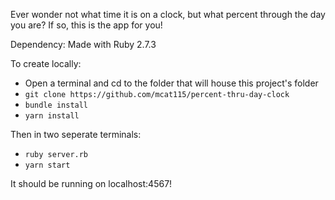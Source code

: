 Ever wonder not what time it is on a clock, but what percent through the day you are? If so, this is the app for you!

Dependency: Made with Ruby 2.7.3 

To create locally:

- Open a terminal and cd to the folder that will house this project's folder
- `git clone https://github.com/mcat115/percent-thru-day-clock`
- `bundle install`
- `yarn install`

Then in two seperate terminals:
- `ruby server.rb`
- `yarn start`

It should be running on localhost:4567!
